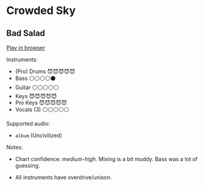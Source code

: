 # Crowded Sky

## Bad Salad


[Play in browser](http://pages.cs.wisc.edu/~tolly/customs/?title=crowded-sky&artist=bad-salad)

Instruments:

  * (Pro) Drums 😈😈😈😈😈
  * Bass ⚪️⚪️⚪️⚪️⚫️
  * Guitar ⚪️⚪️⚪️⚪️⚪️
  * Keys 😈😈😈😈😈
  * Pro Keys 😈😈😈😈😈
  * Vocals (3) ⚪️⚪️⚪️⚪️⚪️

Supported audio:

  * `album` (Uncivilized)

Notes:

  * Chart confidence: *medium-high*. Mixing is a bit muddy. Bass was a lot of guessing.

  * All instruments have overdrive/unison.

